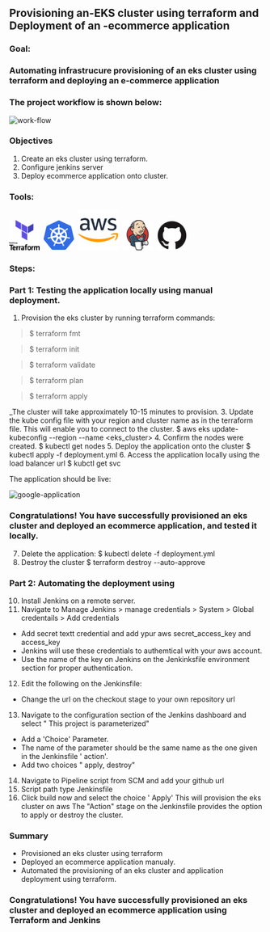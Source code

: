 ## Provisioning an-EKS cluster using terraform and Deployment of an -ecommerce application


### Goal:

### Automating infrastrucure provisioning of an eks cluster using terraform and deploying an e-commerce application  

### The project workflow is shown below:

![work-flow](https://github.com/Noettie/End-to-End-automated-CI-CD-Pipeline-utilizing-GitOps-PART-ONE/assets/108426517/3d57814c-3de4-4664-964f-d4887f5f30c0)

### Objectives

1. Create an eks cluster using terraform.
2. Configure jenkins server
3. Deploy ecommerce application onto cluster.
   

### Tools:

<div>
  <img src="https://github.com/devicons/devicon/blob/master/icons/terraform/terraform-original-wordmark.svg" width="60"/>&nbsp;
  <img src="https://github.com/devicons/devicon/blob/master/icons/kubernetes/kubernetes-plain.svg" width="60"/>&nbsp;
  <img src="https://github.com/devicons/devicon/blob/master/icons/amazonwebservices/amazonwebservices-original-wordmark.svg" width="80"/>&nbsp;
  <img src="https://github.com/devicons/devicon/blob/master/icons/jenkins/jenkins-original.svg" width="60"/>&nbsp;
  <img src="https://github.com/devicons/devicon/blob/master/icons/github/github-original.svg" width="60"/>
<div>


### Steps:

### Part 1: Testing the application locally using manual deployment.
1. Provision the eks cluster by running terraform commands:
> $ terraform fmt

> $ terraform init

> $ terraform validate
 
> $ terraform plan

> $ terraform apply


_The cluster will take approximately 10-15 minutes to provision.
3. Update the kube config file with your region and cluster name as in the terraform file. This will enable you to connect to the cluster.
$ aws eks update-kubeconfig --region <eu-west-2> --name <eks_cluster>
4. Confirm the nodes were created.
$ kubectl get nodes
5. Deploy the application onto the cluster
$ kubectl apply -f deployment.yml
6. Access the application locally using the load balancer url
$ kubctl get svc
   

The application should be live:

![google-application](https://github.com/Noettie/End-to-End-automated-CI-CD-Pipeline-utilizing-GitOps-PART-ONE/assets/108426517/d92309cd-7ab8-4714-b137-4abd4a38131e)

### Congratulations! You have successfully provisioned an eks cluster and deployed an ecommerce application, and tested it locally.

7. Delete the application:
$ kubectl delete -f deployment.yml
8. Destroy the cluster
$ terraform destroy --auto-approve 

### Part 2: Automating the deployment using

10. Install Jenkins on a remote server.
11. Navigate to Manage Jenkins > manage credentials > System > Global credentails > Add credentials
* Add secret textt credential and add ypur aws secret_access_key and access_key
* Jenkins will use these credentials to authemtical with your aws account.
* Use the name of the key on Jenkins on the Jenkinksfile  environment section for proper authentication. 
12. Edit the following on the Jenkinsfile:
* Change the url on the checkout stage to your own repository url
13. Navigate to the configuration section of the Jenkins dashboard and select " This project is parameterized"
  * Add a 'Choice' Parameter.
  * The name of the parameter should be the same name as the one given in the Jenkinsfile ' action'.
  * Add two choices " apply, destroy"
14. Navigate to Pipeline script from SCM and add your github url
15. Script path type Jenkinsfile
16. Click build now and select the choice ' Apply'
    This will provision the eks cluster on aws
  The "Action" stage on the Jenkinsfile provides the option to apply or destroy the cluster.

### Summary
* Provisioned an eks cluster using terraform
* Deployed an ecommerce application manualy.
* Automated the provisioning of  an eks cluster and application deployment using terraform. 

### Congratulations! You have successfully provisioned an eks cluster and deployed an ecommerce application using Terraform and Jenkins






